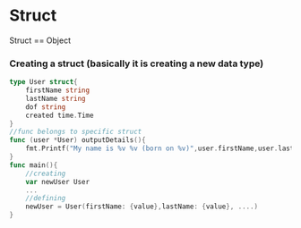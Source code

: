 # Struct

Struct == Object

### Creating a struct (basically it is creating a new data type)

```go
type User struct{
	firstName string
	lastName string
	dof string
	created time.Time
}
//func belongs to specific struct
func (user *User) outputDetails(){
	fmt.Printf("My name is %v %v (born on %v)",user.firstName,user.lastName, user.dof)
}
func main(){
	//creating
	var newUser User
	...
	//defining
	newUser = User(firstName: {value},lastName: {value}, ....)
}
```